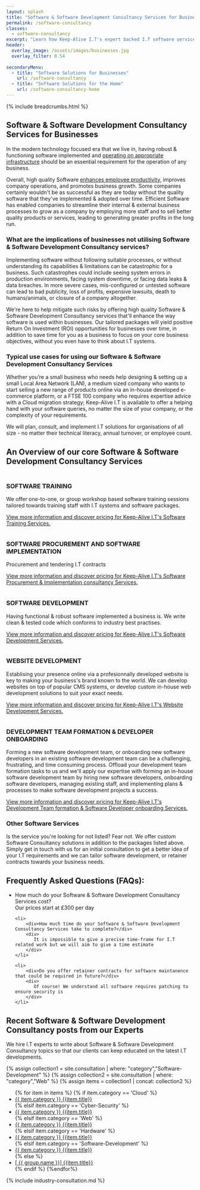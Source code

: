 ```yaml
---
layout: splash
title: "Software & Software Development Consultancy Services for Businesses"
permalink: /software-consultancy
classes:
  - software-consultancy
excerpt: "Learn how Keep-Alive I.T's expert backed I.T software services can make critical I.T Software decisions for your workplace. Whatever your I.T software requirements comprise of, you can always count on us to keep your Business's I.T Operational & Compliant - whilst receiving excellent customer service before, during, and after our time working together."
header:
  overlay_image: /assets/images/businesses.jpg
  overlay_filter: 0.54
  
secondaryMenu:
  - title: "Software Solutions for Businesses"
    url: /software-consultancy
  - title: "Software Solutions for the Home"
    url: /software-consultancy-home
---
```


{% include breadcrumbs.html %}

## Software & Software Development Consultancy Services for Businesses
In the modern technology focused era that we live in, having robust & functioning software implemented and [operating on appropriate infrastructure](/it-operations-consultancy) should be an essential requirement for the operation of any business. 

Overall, high quality Software <a href="/benefits-of-it/increased-productivity">enhances employee productivity</a>, improves company operations, and promotes business growth. Some companies certainly wouldn't be as successful as they are today without the quality software that they've implemented & adopted over time. Efficient Software has enabled companies to streamline their internal & external business processes to grow as a company by employing more staff and to sell better quality products or services, leading to generating greater profits in the long run. 

### What are the implications of businesses not utilising Software & Software Development Consultancy services?
Implementing software without following suitable processes, or without understanding its capabilities & limitations can be catastrophic for a business. Such catastrophes could include seeing system errors in production environments, facing system downtime, or facing data leaks & data breaches. In more severe cases, mis-configured or untested software can lead to bad publicity, loss of profits, expensive lawsuits, death to humans/animals, or closure of a company altogether. 

We're here to help mitigate such risks by offering high quality Software & Software Development Consultancy services that'll enhance the way software is used within businesses. Our tailored packages will yield positive Return On Investment (ROI) opportunities for businesses over time, in addition to save time for you as a business to focus on your core business objectives, without you even have to think about I.T systems.

<h3>Typical use cases for using our Software & Software Development Consultancy Services</h3>
Whether you’re a small business who needs help designing & setting up a small Local Area Network (LAN), a medium sized company who wants to start selling a new range of products online via an in-house developed e-commerce platform, or a FTSE 100 company who requires expertise advice with a Cloud migration strategy; Keep-Alive I.T is available to offer a helping hand with your software queries, no matter the size of your company, or the complexity of your requirements. 

We will plan, consult, and implement I.T solutions for organisations of all size - no matter their technical literacy, annual turnover, or employee count.

<h2 style="margin-bottom:1em;">An Overview of our core Software & Software Development Consultancy Services</h2>

<div class="consultancy-row aos-init aos-animate" data-aos="fade-zoom-in" data-aos-offset="200" data-aos-easing="ease-in-sine" data-aos-duration="600" data-aos-once="true">
    <div class="row">
        <div class="col-xs-4 col-sm-3">
            <img class="lazy" data-src="/assets/images/icons/software-training.png">  
        </div>
        <div class="col-xs-8 col-sm-9">
            <h3>SOFTWARE TRAINING</h3>
            <p>We offer one-to-one, or group workshop based software training sessions tailored towards training staff with I.T systems and software packages.</p>    
            <p><a href="/software-consultancy/software-training-services">View more information and discover pricing for Keep-Alive I.T's Software Training Services.</a></p>
        </div>
    </div>
</div>

<div class="divider div-transparent div-arrow-down"></div>

<div class="consultancy-row aos-init aos-animate" data-aos="fade-zoom-in" data-aos-offset="200" data-aos-easing="ease-in-sine" data-aos-duration="600" data-aos-once="true">
    <div class="row">
        <div class="col-xs-4 col-sm-3">
            <img class="lazy" data-src="/assets/images/icons/software.png">
        </div>
        <div class="col-xs-8 col-sm-9">
            <h3>SOFTWARE PROCUREMENT AND SOFTWARE IMPLEMENTATION</h3>
            <p>Procurement and tendering I.T contracts </p>      
            <p><a href="/software-consultancy/software-procurement-services">View more information and discover pricing for Keep-Alive I.T's Software Procurement & Implementation consultancy Services.</a></p>
        </div>
    </div>
</div>

<div class="divider div-transparent div-arrow-down"></div>

<div class="consultancy-row aos-init aos-animate" data-aos="fade-zoom-in" data-aos-offset="200" data-aos-easing="ease-in-sine" data-aos-duration="600" data-aos-once="true">
    <div class="row">
        <div class="col-xs-4 col-sm-3">
            <img class="lazy" data-src="/assets/images/icons/programmer.png">
        </div>
        <div class="col-xs-8 col-sm-9">
            <h3>SOFTWARE DEVELOPMENT</h3>
            <p>Having functional & robust software implemented a business is. We write clean & tested code which conforms to industry best practises.</p>
            <p><a href="/software-consultancy/software-development-services">View more information and discover pricing for Keep-Alive I.T's Software Development Services.</a></p>
        </div>
    </div>
</div>

<div class="divider div-transparent div-arrow-down"></div>

<div class="consultancy-row aos-init aos-animate" data-aos="fade-zoom-in" data-aos-offset="200" data-aos-easing="ease-in-sine" data-aos-duration="600" data-aos-once="true">
    <div class="row">
        <div class="col-xs-4 col-sm-3">
            <img class="lazy" data-src="/assets/images/icons/web.png">
        </div>
        <div class="col-xs-8 col-sm-9">
            <h3>WEBSITE DEVELOPMENT</h3>
            <p>Establising your presence online via a profesionnally developed website is key to making your business's brand known to the world. We can develop websites on top of popular CMS systems, or develop custom in-house web development solutions to suit your exact needs.</p>
            <p><a href="/software-consultancy/website-development-services">View more information and discover pricing for Keep-Alive I.T's Website Development Services.</a></p>
        </div>
    </div>
</div>

<div class="divider div-transparent div-arrow-down"></div>

<div class="consultancy-row aos-init aos-animate" data-aos="fade-zoom-in" data-aos-offset="200" data-aos-easing="ease-in-sine" data-aos-duration="600" data-aos-once="true">
    <div class="row">
        <div class="col-xs-4 col-sm-3">
            <img class="lazy" data-src="/assets/images/icons/team.png">
        </div>
        <div class="col-xs-8 col-sm-9">
            <h3>DEVELOPMENT TEAM FORMATION & DEVELOPER ONBOARDING</h3>
            <p>Forming a new software development team, or onboarding new software developers in an existing software development team can be a challenging, frustrating, and time consuming process. Offload your development team formation tasks to us and we'll apply our expertise with forming an in-house software development team by hiring new software developers, onboarding software developers, managing existing staff, and implementing plans & processes to make software development projects a success.</p>
            <p><a href="/software-consultancy/software-development-team-formation-and-developer-onboarding-services">View more information and discover pricing for Keep-Alive I.T's Development Team formation & Software Developer onboarding Services.</a></p>
        </div>
    </div>
</div>

<h3>Other Software Services</h3>
<p>Is the service you're looking for not listed? Fear not. We offer custom Software Consultancy solutions in addition to the packages listed above. Simply get in touch with us for an initial consultation to get a better idea of your I.T requirements and we can tailor software development, or retainer contracts towards your business needs.</p>

<div class="divider div-transparent div-arrow-down"></div>

<h2>Frequently Asked Questions (FAQs):</h2>
<ul id="my-accordion" class="accordionjs">
    <li>
        <div>How much do your Software & Software Development Consultancy Services cost?</div>
        <div>
            Our prices start at £300 per day
        </div>
    </li>

    <li>
        <div>How much time do your Software & Software Development Consultancy Services take to complete?</div>
        <div>
           It is impossible to give a precise time-frame for I.T related work but we will aim to give a time estimate
        </div>
    </li>

    <li>
        <div>Do you offer retainer contracts for software maintanence that could be required in future?</div>
        <div>
           Of course! We understand all software requires patching to ensure security is 
        </div>
    </li>

</ul>

<div class="divider div-transparent div-arrow-down"></div>

<div id="consultancy-posts">
    <h2>Recent Software & Software Development Consultancy posts from our Experts</h2>
    <p>We hire I.T experts to write about Software & Software Development Consultancy topics so that our clients can keep educated on the latest I.T developments.</p>
    {% assign collection1 = site.consultation | where: "category","Software-Development" %}
    {% assign collection2 = site.consultation | where: "category","Web" %}
    {% assign items = collection1 | concat: collection2 %}
    <ul class="post-list">
    {% for item in items %}
    {% if item.category == 'Cloud' %}
        <li><a href="{{ item.url }}"><span class="cloud-tag"><i class="fas fa-cloud"></i> {{ item.category }}</span> {{item.title}}</a></li>
    {% elsif item.category == 'Cyber-Security' %}
        <li><a href="{{ item.url }}"><span class="cyber-security-tag"><i class="fas fa-shield-alt"></i> {{ item.category }}</span> {{item.title}}</a></li>
    {% elsif item.category == 'Web' %}
        <li><a href="{{ item.url }}"><span class="web-tag"><i class="fas fa-globe"></i> {{ item.category }}</span> {{item.title}}</a></li>
    {% elsif item.category == 'Hardware' %}
        <li><a href="{{ item.url }}"><span class="hardware-tag"><i class="fas fa-microchip"></i> {{ item.category }}</span> {{item.title}}</a></li>
    {% elsif item.category == 'Software-Development' %}
        <li><a href="{{ item.url }}"><span class="software-tag"><i class="fas fa-code"></i> {{ item.category }}</span> {{item.title}}</a></li>
    {% else %}
        <li><a href="{{ item.url }}">[<i class="fas fa-cloud"></i> {{ group.name }}] {{item.title}}</a></li>
    {% endif %}
    {%endfor%}
    </ul>
</div>

{% include industry-consultation.md %}